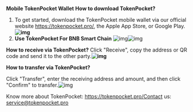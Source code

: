 **Mobile TokenPocket Wallet**
**How to download TokenPocket?**

1. To get started, download the TokenPocket mobile wallet via our official website https://tokenpocket.pro/, the Apple App Store, or Google Play.
   **![img](https://lh3.googleusercontent.com/KZdCBR7kkF7WjsrxgAn0jWAJ_I1FojfQXcT2O7IWG86C9Q4jQMo6rJdsHCsvftypVYeXDwGFtEyvtteizB9K9u2STRMWP_0Toyvji2sjCHhiVyslVYkt8baBzfbH0uR8RSlJp1w4Pi_Um5qLbQ)**
2. **Use TokenPocket For BNB Smart Chain**
   ![img](https://lh3.googleusercontent.com/Za6EEsp0_mZEjdJ3NRyxe_4K9yZ_0HMjWW5hKF8ZP8uH0mFhtfRM2nG3NKiVc_7CmwigD9enkaQ9kIvUfGPPQhPjR8vbN8Vtqt934NiwpW7IlPfTuRiOecIx5vpuSvkfJz4e_G8RUO-M2v5G-Q)![img](https://lh4.googleusercontent.com/KsKV4ettNwje_n_Z1iWaN2LJL3FZD0w_IbMNduHdBleCQXgOoJ7P4VCkMOwufFlbUl8c_dlEJw4R1jIDs8EHdiJU4DJuzY_wvH1eVTbpCd68DPH5gqw8Un5CSnWMqzRmueB_RVfC2vKry_22QA)

**How to receive via TokenPocket?**
Click "Receive", copy the address or QR code and send it to the other party.**![img](https://lh3.googleusercontent.com/dq8hFMLtu0YmUyfjnlD1oXdJcuVrCrm0xZW9zzgmtXBRzGK5Izg1wdQrZEesGKMgVtZz_zqGO4DcomREAoXBU0ud-Zdqza7BEq7IprntOoWg8BM-N9i9KWgZQHpy12QEnniE5Oa6-ofuYv1wSw)**

**How to transfer via TokenPocket?**

Click "Transfer", enter the receiving address and amount, and then click "Confirm" to transfer.![img](https://lh3.googleusercontent.com/YNZLkSiVCtf_ysLPplMXzDnqs_tEyO8htAIhuZxMToncBWfvds-ejIZGLpUigjpD6xWvym1blqwJmp2mTr37lcL2Y9pm2g30E6xO4aBmn5WQQNsh6lPjo6bu78JJojos5WKI72QhypzKnvuvIg)

Know more about TokenPocket: https://tokenpocket.pro/Contact us: service@tokenpocket.pro